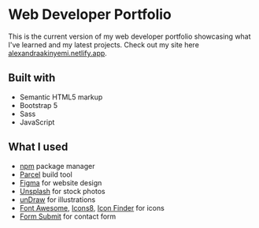 # Web Developer Portfolio

This is the current version of my web developer portfolio showcasing what I've learned and my latest projects. Check out my site here [alexandraakinyemi.netlify.app](https://alexandraakinyemi.netlify.app).


## Built with

- Semantic HTML5 markup
- Bootstrap 5
- Sass
- JavaScript 


## What I used

- [npm](https://www.npmjs.com/) package manager 
- [Parcel](https://parceljs.org/) build tool
- [Figma](figma.com) for website design
- [Unsplash](https://unsplash.com/) for stock photos
- [unDraw](https://undraw.co/illustrations) for illustrations
- [Font Awesome](https://fontawesome.com/), [Icons8](https://icons8.com/), [Icon Finder](https://www.iconfinder.com/) for icons
- [Form Submit](https://formsubmit.co/) for contact form
